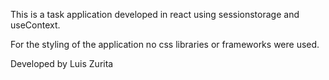 This is a task application developed in react using sessionstorage and useContext.

For the styling of the application no css libraries or frameworks were used.

Developed by Luis Zurita


